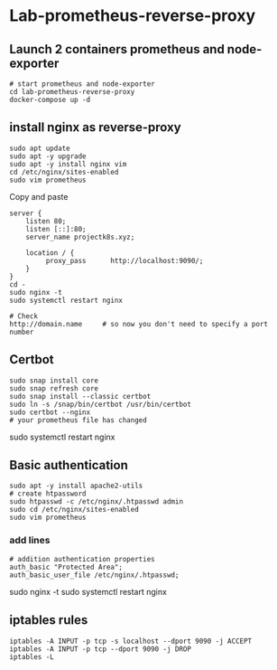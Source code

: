# Lab-prometheus-reverse-proxy
## Launch 2 containers prometheus and node-exporter 

```shell
# start prometheus and node-exporter
cd lab-prometheus-reverse-proxy
docker-compose up -d
```
## install nginx as reverse-proxy
```shell
sudo apt update
sudo apt -y upgrade
sudo apt -y install nginx vim 
cd /etc/nginx/sites-enabled
sudo vim prometheus 
```
Copy and paste 
```shell
server {
    listen 80;
    listen [::]:80;
    server_name projectk8s.xyz;
    
    location / {
         proxy_pass      http://localhost:9090/;
    }
}
cd - 
sudo nginx -t 
sudo systemctl restart nginx

# Check 
http://domain.name     # so now you don't need to specify a port number
```
## Certbot
```shell
sudo snap install core 
sudo snap refresh core
sudo snap install --classic certbot
sudo ln -s /snap/bin/certbot /usr/bin/certbot
sudo certbot --nginx
# your prometheus file has changed
```
sudo systemctl restart nginx

## Basic authentication 
```shell
sudo apt -y install apache2-utils
# create htpassword
sudo htpasswd -c /etc/nginx/.htpasswd admin
sudo cd /etc/nginx/sites-enabled
sudo vim prometheus
```
### add lines
```shell
# addition authentication properties
auth_basic "Protected Area";
auth_basic_user_file /etc/nginx/.htpasswd;
```
sudo nginx -t 
sudo systemctl restart nginx

## iptables rules
```shell
iptables -A INPUT -p tcp -s localhost --dport 9090 -j ACCEPT
iptables -A INPUT -p tcp --dport 9090 -j DROP
iptables -L
```










